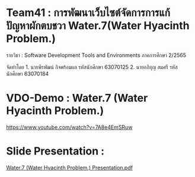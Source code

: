 
# Team41 : การพัฒนาเว็บไซต์จัดการการแก้ปัญหาผักตบชวา Water.7(Water Hyacinth Problem.)

รายวิชา : Software Development Tools and Environments ภาคการศึกษา 2/2565

จัดทำโดย 1. นายพีรพัฒน์ กิจพร้อมผล รหัสนักศึกษา 63070125
2. นายอภิบุญ สมศรี รหัสนักศึกษา 63070184


# VDO-Demo : Water.7 (Water Hyacinth Problem.)
https://www.youtube.com/watch?v=7A8e4EmSRuw
    
    
# Slide Presentation : 
[Water.7 (Water Hyacinth Problem.) Presentation.pdf](https://github.com/Apibun/ProjectDevtool/files/11254031/Water.7.Water.Hyacinth.Problem.Presentation.pdf)
